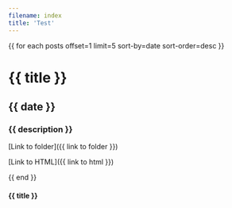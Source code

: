 ```yaml
---
filename: index
title: 'Test'
---
```


{{ for each posts offset=1 limit=5 sort-by=date sort-order=desc }}

  # {{ title }}

  ## {{ date }}

  ### {{ description }}

  [Link to folder]({{ link to folder }})

  [Link to HTML]({{ link to html }})

{{ end }}

#### {{ title }}
